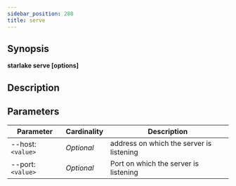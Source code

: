 ```yaml
---
sidebar_position: 280
title: serve
---
```



## Synopsis

**starlake serve [options]**

## Description


## Parameters

Parameter|Cardinality|Description
---|---|---
--host:`<value>`|*Optional*|address on which the server is listening
--port:`<value>`|*Optional*|Port on which the server is listening

